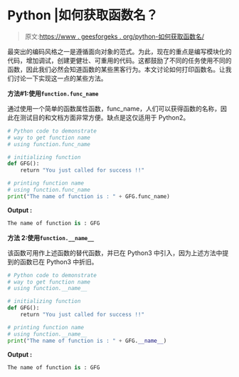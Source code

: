 # Python |如何获取函数名？

> 原文:[https://www . geesforgeks . org/python-如何获取函数名/](https://www.geeksforgeeks.org/python-how-to-get-function-name/)

最突出的编码风格之一是遵循面向对象的范式。为此，现在的重点是编写模块化的代码，增加调试，创建更健壮、可重用的代码。这都鼓励了不同的任务使用不同的函数，因此我们必然会知道函数的某些黑客行为。本文讨论如何打印函数名。让我们讨论一下实现这一点的某些方法。

**方法#1:使用`function.func_name`**

通过使用一个简单的函数属性函数，func_name，人们可以获得函数的名称，因此在测试目的和文档方面非常方便。缺点是这仅适用于 Python2。

```py
# Python code to demonstrate
# way to get function name
# using function.func_name

# initializing function
def GFG():
    return "You just called for success !!"

# printing function name 
# using function.func_name
print("The name of function is : " + GFG.func_name)
```

**Output :**

```py
The name of function is : GFG

```

**方法 2:使用`function.__name__`**

该函数可用作上述函数的替代函数，并已在 Python3 中引入，因为上述方法中提到的函数已在 Python3 中折旧。

```py
# Python code to demonstrate
# way to get function name
# using function.__name__

# initializing function
def GFG():
    return "You just called for success !!"

# printing function name 
# using function.__name__
print("The name of function is : " + GFG.__name__)
```

**Output :**

```py
The name of function is : GFG

```